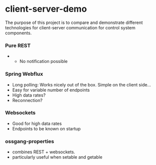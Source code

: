# client-server-demo

The purpose of this project is to compare and demonstrate different technologies for client-server communication 
for control system components.

### Pure REST

* - No notification possible

### Spring Webflux

* Long polling: Works nicely out of the box. Simple on the client side...
* Easy for variable number of endpoints
* High data rates?
* Reconnection?

### Websockets

* Good for high data rates
* Endpoints to be known on startup

### ossgang-properties

* combines REST + websockets.
* particularly useful when setable and getable